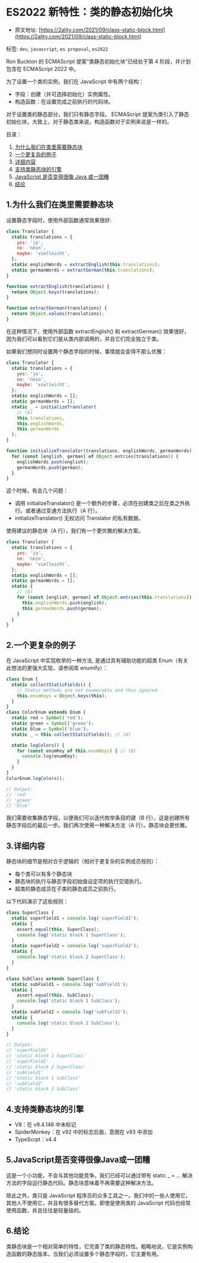 # ES2022 新特性：类的静态初始化块

- 原文地址: [https://2ality.com/2021/09/class-static-block.html](https://2ality.com/2021/09/class-static-block.html)

标签: `dev`, `javascript`, `es proposal`, `es2022`

Ron Buckton 的 ECMAScript 提案“类静态初始化块”已经处于第 4 阶段，并计划包含在 ECMAScript 2022 中。

为了设置一个类的实例，我们在 JavaScript 中有两个结构：

- 字段：创建（并可选择初始化）实例属性。
- 构造函数：在设置完成之前执行的代码块。

对于设置类的静态部分，我们只有静态字段。 ECMAScript 提案为类引入了静态初始化块，大致上，对于静态类来说，构造函数对于实例来说是一样的。

目录：

1. [为什么我们在类里需要静态块](#1为什么我们在类里需要静态块)
2. [一个更复杂的例子](#2一个更复杂的例子)
3. [详细内容](#3详细内容)
4. [支持类静态块的引擎](#4详细内容)
5. [JavaScript 是否变得很像 Java 或一团糟](#5JavaScript是否变得很像Java或一团糟)
6. [结论](#6结论)

## 1.为什么我们在类里需要静态块

设置静态字段时，使用外部函数通常效果很好:

```js
class Translator {
  static translations = {
    yes: 'ja',
    no: 'nein',
    maybe: 'vielleicht',
  };
  static englishWords = extractEnglish(this.translations);
  static germanWords = extractGerman(this.translations);
}

function extractEnglish(translations) {
  return Object.keys(translations);
}

function extractGerman(translations) {
  return Object.values(translations);
}
```

在这种情况下，使用外部函数 extractEnglish() 和 extractGerman() 效果很好，因为我们可以看到它们是从类内部调用的，并且它们完全独立于类。

如果我们想同时设置两个静态字段的时候，事情就会变得不那么优雅：

```js
class Translator {
  static translations = {
    yes: 'ja',
    no: 'nein',
    maybe: 'vielleicht',
  };
  static englishWords = [];
  static germanWords = [];
  static _ = initializeTranslator(
    // (A)
    this.translations,
    this.englishWords,
    this.germanWords
  );
}

function initializeTranslator(translations, englishWords, germanWords) {
  for (const [english, german] of Object.entries(translations)) {
    englishWords.push(english);
    germanWords.push(german);
  }
}
```

这个时候，有会几个问题：

- 调用 initializeTranslator() 是一个额外的步骤，必须在创建类之后在类之外执行。或者通过变通方法执行（A 行）。
- initializeTranslator() 无权访问 Translator 的私有数据。

使用建议的静态块（A 行），我们有一个更优雅的解决方案。

```js
class Translator {
  static translations = {
    yes: 'ja',
    no: 'nein',
    maybe: 'vielleicht',
  };
  static englishWords = [];
  static germanWords = [];
  static {
    // (A)
    for (const [english, german] of Object.entries(this.translations)) {
      this.englishWords.push(english);
      this.germanWords.push(german);
    }
  }
}
```

## 2.一个更复杂的例子

在 JavaScript 中实现枚举的一种方法, 是通过具有辅助功能的超类 Enum（有关此想法的更强大实现，请参阅库 enumify）：

```js
class Enum {
  static collectStaticFields() {
    // Static methods are not enumerable and thus ignored
    this.enumKeys = Object.keys(this);
  }
}
class ColorEnum extends Enum {
  static red = Symbol('red');
  static green = Symbol('green');
  static blue = Symbol('blue');
  static _ = this.collectStaticFields(); // (A)

  static logColors() {
    for (const enumKey of this.enumKeys) { // (B)
      console.log(enumKey);
    }
  }
}
ColorEnum.logColors();

// Output:
// 'red'
// 'green'
// 'blue'
```

我们需要收集静态字段，以便我们可以迭代枚举条目的键（B 行），这是创建所有静态字段后的最后一步。我们再次使用一种解决方法（A 行）。静态块会更优雅。

## 3.详细内容

静态块的细节是相对合乎逻辑的（相对于更复杂的实例成员规则）：

- 每个类可以有多个静态块
- 静态块的执行与静态字段初始值设定项的执行交错​​执行。
- 超类的静态成员在子类的静态成员之前执行。

以下代码演示了这些规则：

```js
class SuperClass {
  static superField1 = console.log('superField1');
  static {
    assert.equal(this, SuperClass);
    console.log('static block 1 SuperClass');
  }
  static superField2 = console.log('superField2');
  static {
    console.log('static block 2 SuperClass');
  }
}

class SubClass extends SuperClass {
  static subField1 = console.log('subField1');
  static {
    assert.equal(this, SubClass);
    console.log('static block 1 SubClass');
  }
  static subField2 = console.log('subField2');
  static {
    console.log('static block 2 SubClass');
  }
}

// Output:
// 'superField1'
// 'static block 1 SuperClass'
// 'superField2'
// 'static block 2 SuperClass'
// 'subField1'
// 'static block 1 SubClass'
// 'subField2'
// 'static block 2 SubClass'
```

## 4.支持类静态块的引擎

- V8：在 v9.4.146 中未标记
- SpiderMonkey：在 v92 中的标志后面，意图在 v93 中添加 
- TypeScrpt：v4.4

## 5.JavaScript是否变得很像Java或一团糟

这是一个小功能，不会与其他功能竞争。我们已经可以通过带有 static _ = ... 解决方法的字段运行静态代码。静态块意味着不再需要这种解决方法。

除此之外，类只是 JavaScript 程序员的众多工具之一。我们中的一些人使用它，其他人不使用它，并且有很多替代方案。即使是使用类的 JavaScript 代码也经常使用函数，并且往往是轻量级的。

## 6.结论

类静态块是一个相对简单的特性，它完善了类的静态特性。粗略地说，它是实例构造函数的静态版本。当我们必须设置多个静态字段时，它主要有用。